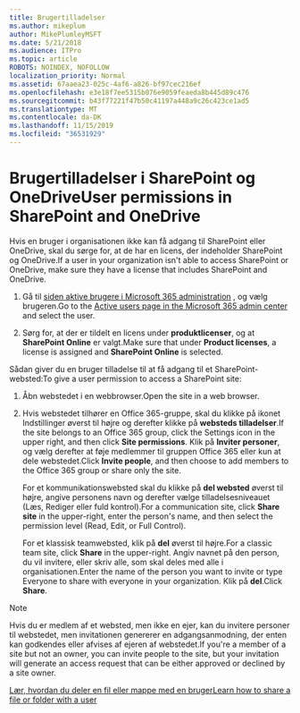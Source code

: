 ```yaml
---
title: Brugertilladelser
ms.author: mikeplum
author: MikePlumleyMSFT
ms.date: 5/21/2018
ms.audience: ITPro
ms.topic: article
ROBOTS: NOINDEX, NOFOLLOW
localization_priority: Normal
ms.assetid: 67aaea23-025c-4af6-a826-bf97cec216ef
ms.openlocfilehash: e3e18f7ee5315b076e9059feaeda8b445d89c476
ms.sourcegitcommit: b43f77221f47b50c41197a448a9c26c423ce1ad5
ms.translationtype: MT
ms.contentlocale: da-DK
ms.lasthandoff: 11/15/2019
ms.locfileid: "36531929"
---
```

# <a name="user-permissions-in-sharepoint-and-onedrive"></a><span data-ttu-id="c4db7-102">Brugertilladelser i SharePoint og OneDrive</span><span class="sxs-lookup"><span data-stu-id="c4db7-102">User permissions in SharePoint and OneDrive</span></span>

<span data-ttu-id="c4db7-103">Hvis en bruger i organisationen ikke kan få adgang til SharePoint eller OneDrive, skal du sørge for, at de har en licens, der indeholder SharePoint og OneDrive.</span><span class="sxs-lookup"><span data-stu-id="c4db7-103">If a user in your organization isn't able to access SharePoint or OneDrive, make sure they have a license that includes SharePoint and OneDrive.</span></span> 
  
1. <span data-ttu-id="c4db7-104">Gå til [siden aktive brugere i Microsoft 365 administration](https://portal.office.com/adminportal/home#/users) , og vælg brugeren.</span><span class="sxs-lookup"><span data-stu-id="c4db7-104">Go to the [Active users page in the Microsoft 365 admin center](https://portal.office.com/adminportal/home#/users) and select the user.</span></span> 
    
2. <span data-ttu-id="c4db7-105">Sørg for, at der er tildelt en licens under **produktlicenser**, og at **SharePoint Online** er valgt.</span><span class="sxs-lookup"><span data-stu-id="c4db7-105">Make sure that under **Product licenses**, a license is assigned and **SharePoint Online** is selected.</span></span> 
    
 <span data-ttu-id="c4db7-106">Sådan giver du en bruger tilladelse til at få adgang til et SharePoint-websted:</span><span class="sxs-lookup"><span data-stu-id="c4db7-106">To give a user permission to access a SharePoint site:</span></span> 
  
1. <span data-ttu-id="c4db7-107">Åbn webstedet i en webbrowser.</span><span class="sxs-lookup"><span data-stu-id="c4db7-107">Open the site in a web browser.</span></span>
    
2. <span data-ttu-id="c4db7-108">Hvis webstedet tilhører en Office 365-gruppe, skal du klikke på ikonet Indstillinger øverst til højre og derefter klikke på **websteds tilladelser**.</span><span class="sxs-lookup"><span data-stu-id="c4db7-108">If the site belongs to an Office 365 group, click the Settings icon in the upper right, and then click **Site permissions**.</span></span> <span data-ttu-id="c4db7-109">Klik på **Inviter personer**, og vælg derefter at føje medlemmer til gruppen Office 365 eller kun at dele webstedet.</span><span class="sxs-lookup"><span data-stu-id="c4db7-109">Click **Invite people**, and then choose to add members to the Office 365 group or share only the site.</span></span> 
    
    <span data-ttu-id="c4db7-110">For et kommunikationswebsted skal du klikke på **del websted** øverst til højre, angive personens navn og derefter vælge tilladelsesniveauet (Læs, Rediger eller fuld kontrol).</span><span class="sxs-lookup"><span data-stu-id="c4db7-110">For a communication site, click **Share site** in the upper-right, enter the person's name, and then select the permission level (Read, Edit, or Full Control).</span></span> 
    
    <span data-ttu-id="c4db7-111">For et klassisk teamwebsted, klik på **del** øverst til højre.</span><span class="sxs-lookup"><span data-stu-id="c4db7-111">For a classic team site, click **Share** in the upper-right.</span></span> <span data-ttu-id="c4db7-112">Angiv navnet på den person, du vil invitere, eller skriv alle, som skal deles med alle i organisationen.</span><span class="sxs-lookup"><span data-stu-id="c4db7-112">Enter the name of the person you want to invite or type Everyone to share with everyone in your organization.</span></span> <span data-ttu-id="c4db7-113">Klik på **del**.</span><span class="sxs-lookup"><span data-stu-id="c4db7-113">Click **Share**.</span></span>
    
> [!NOTE]
> <span data-ttu-id="c4db7-114">Hvis du er medlem af et websted, men ikke en ejer, kan du invitere personer til webstedet, men invitationen genererer en adgangsanmodning, der enten kan godkendes eller afvises af ejeren af webstedet.</span><span class="sxs-lookup"><span data-stu-id="c4db7-114">If you're a member of a site but not an owner, you can invite people to the site, but your invitation will generate an access request that can be either approved or declined by a site owner.</span></span> 
  
[<span data-ttu-id="c4db7-115">Lær, hvordan du deler en fil eller mappe med en bruger</span><span class="sxs-lookup"><span data-stu-id="c4db7-115">Learn how to share a file or folder with a user</span></span>](https://go.microsoft.com/fwlink/?linkid=533408)
  

